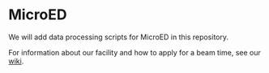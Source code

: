 # MicroED

We will add data processing scripts for MicroED in this repository.

For information about our facility and how to apply for a beam time, see our [wiki](https://github.com/GKLabIPR/MicroED/wiki).

